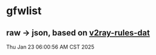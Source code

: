 # gfwlist
## raw -> json, based on [v2ray-rules-dat](https://github.com/Loyalsoldier/v2ray-rules-dat)
Thu Jan 23 06:00:56 AM CST 2025

